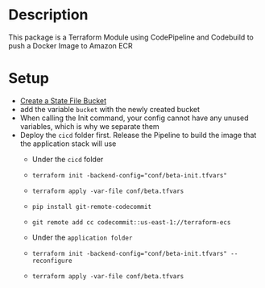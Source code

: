 # Description
This package is a Terraform Module using CodePipeline and Codebuild to push a Docker Image to Amazon ECR

# Setup
* [Create a State File Bucket](https://github.com/josjaf/examples/blob/master/aws/bucket.sh)
* add the variable `bucket` with the newly created bucket
* When calling the Init command, your config cannot have any unused variables, which is why we separate them
* Deploy the `cicd` folder first. Release the Pipeline to build the image that the application stack will use
    * Under the `cicd` folder
    * `terraform init -backend-config="conf/beta-init.tfvars"`
    * `terraform apply -var-file conf/beta.tfvars`
    * `pip install git-remote-codecommit`
    * `git remote add cc codecommit::us-east-1://terraform-ecs `

    * Under the `application folder`
    * `terraform init -backend-config="conf/beta-init.tfvars" --reconfigure`
    * `terraform apply -var-file conf/beta.tfvars`